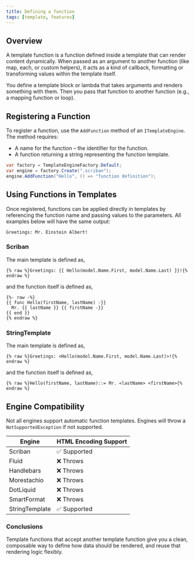 ```yaml
---
title: Defining a function
tags: [template, features]
---
```

## Overview

A template function is a function defined inside a template that can render content dynamically. When passed as an argument to another function (like map, each, or custom helpers), it acts as a kind of callback, formatting or transforming values within the template itself.

You define a template block or lambda that takes arguments and renders something with them. Then you pass that function to another function (e.g., a mapping function or loop).

## Registering a Function

To register a function, use the `AddFunction` method of an `ITemplateEngine`. The method requires:

- A name for the function – the identifier for the function.
- A function returning a string representing the function template.

```csharp
var factory = TemplateEngineFactory.Default;
var engine = factory.Create(".scriban");
engine.AddFunction("Hello", () => "function definition");
```

## Using Functions in Templates

Once registered, functions can be applied directly in templates by referencing the function name and passing values to the parameters. All examples below will have the same output:

```text
Greetings: Mr. Einstein Albert!
```

### Scriban

The main template is defined as,

```liquid
{% raw %}Greetings: {{ Hello(model.Name.First, model.Name.Last) }}!{% endraw %}
```

and the function itself is defined as,

```text
{%- raw -%}
{{ func Hello(firstName, lastName) -}}
  Mr. {{ lastName }} {{ firstName -}}
{{ end }}
{% endraw %}
```

### StringTemplate

The main template is defined as,

```text
{% raw %}Greetings: <Hello(model.Name.First, model.Name.Last)>!{% endraw %}
```

and the function itself is defined as,

```text
{% raw %}Hello(firstName, lastName)::= Mr. <lastName> <firstName>{% endraw %}
```

## Engine Compatibility

Not all engines support automatic function templates. Engines will throw a `NotSupportedException` if not supported.

| Engine | HTML Encoding Support |
|------|------|
| Scriban | ✅ Supported |
| Fluid | ❌ Throws |
| Handlebars | ❌ Throws |
| Morestachio | ❌ Throws |
| DotLiquid | ❌ Throws |
| SmartFormat | ❌ Throws |
| StringTemplate | ✅ Supported |

### Conclusions

Template functions that accept another template function give you a clean, composable way to define how data should be rendered, and reuse that rendering logic flexibly.
